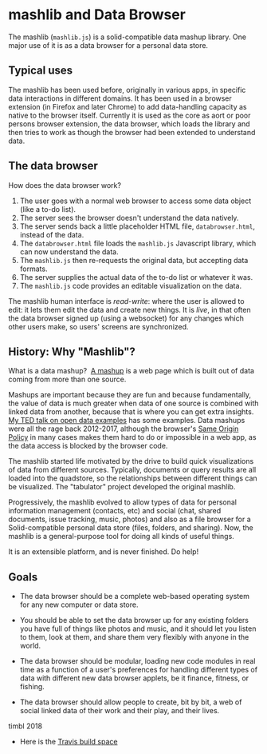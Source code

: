 # mashlib and Data Browser

The mashlib (`mashlib.js`) is a solid-compatible data mashup library.  One major
use of it is as a data browser for a personal data store.

## Typical uses

The mashlib has been used before, originally in various apps, in specific data interactions in different domains.
It has been used in a browser extension (in Firefox and later Chrome) to add data-handling capacity
as native to the browser itself. Currently it is used as the core as  aort or poor persons
browser extension, the data browser, which loads the library and then tries to work as though the
browser had been extended to understand data.

## The data browser

How does the data browser work?

1. The user goes with a normal web browser to access some data object (like a to-do list).
1. The server sees the browser doesn't understand the data natively.
1. The server sends back a little placeholder HTML file, `databrowser.html`, instead of the data.
1. The `databrowser.html` file loads the `mashlib.js` Javascript library, which can now understand the data.
1. The `mashlib.js` then re-requests the original data, but accepting data formats.
1. The server supplies the actual data of the to-do list or whatever it was.
1. The `mashlib.js` code provides an editable visualization on the data.

The mashlib human interface is *read-write*: where the user is allowed to edit: it lets them edit the data and create new things.  It is *live*, in that often the data browser signed up (using a websocket) for any changes which other users make, so users' screens are synchronized.

## History: Why "Mashlib"?

What is a data mashup?  [A mashup](https://en.wikipedia.org/wiki/Mashup_%28web_application_hybrid%29)
is a web page which is built out of data coming from more than one source.  

 Mashups are important because they are fun and because fundamentally, the value
 of data is much greater when data of one source is combined with linked data from another, because that is where you can get extra insights.
  [My TED talk on open data examples](https://www.ted.com/talks/tim_berners_lee_the_year_open_data_went_worldwide#t-81407)
  has some examples.
Data mashups were all the rage back 2012-2017, although the browser's [Same Origin Policy](https://en.wikipedia.org/wiki/Same-origin_policy) in many cases makes them hard to do or impossible in a web app, as the data access is blocked by the browser code.

The mashlib started life motivated by the drive to build quick visualizations of data from different sources.   Typically, documents or query results are all loaded into the quadstore, so the relationships between different things can be visualized.  The "tabulator" project developed the original mashlib.

Progressively, the mashlib evolved to allow types of data for personal information management (contacts, etc) and social (chat, shared documents, issue tracking, music, photos) and also as a file browser for a Solid-compatible personal data store (files, folders, and sharing). Now, the mashlib is a general-purpose tool for doing all kinds of useful things.

It is an extensible platform, and is never finished.  Do help!  

## Goals

- The data browser should be a complete web-based operating system for any new computer or data store.

- You should be able to set the data browser up for any existing folders you have full of things like photos and music, and it should let you listen to them, look at them, and share them very flexibly with anyone in the world.

- The data browser should be modular, loading new code modules in real time as a function of a user's preferences for handling different types of data with different new data browser applets, be it finance, fitness, or fishing.

- The data browser should allow people to create, bit by bit, a web of social linked data of their work and their play, and their lives.

timbl 2018

- Here is the [Travis build space](https://travis-ci.org/solid/mashlib/builds)

